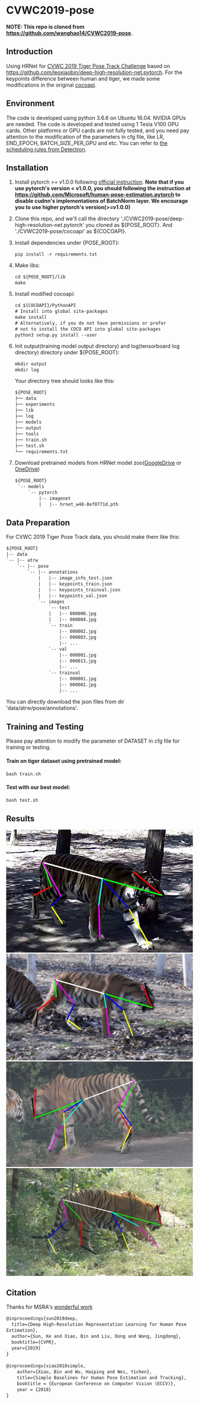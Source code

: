 # CVWC2019-pose

**NOTE: This repo is cloned from https://github.com/wanghao14/CVWC2019-pose.**

## Introduction
Using HRNet for [CVWC 2019 Tiger Pose Track Challenge](https://cvwc2019.github.io/challenge.html) based on https://github.com/leoxiaobin/deep-high-resolution-net.pytorch. For the keypoints difference between human and tiger, we made some modifications in the original [cocoapi](https://github.com/cocodataset/cocoapi).

## Environment
The code is developed using python 3.6.6 on Ubuntu 16.04. NVIDIA GPUs are needed. The code is developed and tested using 1 Tesla V100 GPU cards. Other platforms or GPU cards are not fully tested, and you need pay attention to the modification of the parameters in cfg file, like LR, END_EPOCH, BATCH_SIZE_PER_GPU and etc. You can refer to [the scheduling rules from Detectron](https://github.com/facebookresearch/Detectron/blob/master/configs/getting_started/tutorial_1gpu_e2e_faster_rcnn_R-50-FPN.yaml#L14-L30).

## Installation
1. Install pytorch >= v1.0.0 following [official instruction](https://pytorch.org/).
   **Note that if you use pytorch's version < v1.0.0, you should following the instruction at <https://github.com/Microsoft/human-pose-estimation.pytorch> to disable cudnn's implementations of BatchNorm layer. We encourage you to use higher pytorch's version(>=v1.0.0)**
2. Clone this repo, and we'll call the directory './CVWC2019-pose/deep-high-resolution-net.pytorch' you cloned as ${POSE_ROOT}. And './CVWC2019-pose/cocoapi' as ${COCOAPI}.
3. Install dependencies under {POSE_ROOT}:
   ```
   pip install -r requirements.txt
   ```
4. Make libs:
   ```
   cd ${POSE_ROOT}/lib
   make
   ```
5. Install modified cocoapi:
   ```
   cd ${COCOAPI}/PythonAPI
   # Install into global site-packages
   make install
   # Alternatively, if you do not have permissions or prefer
   # not to install the COCO API into global site-packages
   python3 setup.py install --user
   ```
6. Init output(training model output directory) and log(tensorboard log directory) directory under ${POSE_ROOT}:

   ```
   mkdir output 
   mkdir log
   ```
   
    Your directory tree should looks like this:

   ```
   ${POSE_ROOT}
   ├── data
   ├── experiments
   ├── lib
   ├── log
   ├── models
   ├── output
   ├── tools 
   ├── train.sh
   ├── test.sh
   └── requirements.txt
   ```
   
7. Download pretrained models from HRNet model zoo([GoogleDrive](https://drive.google.com/drive/folders/1hOTihvbyIxsm5ygDpbUuJ7O_tzv4oXjC?usp=sharing) or [OneDrive](https://1drv.ms/f/s!AhIXJn_J-blW231MH2krnmLq5kkQ))
   ```
   ${POSE_ROOT}
    `-- models
        `-- pytorch
            |-- imagenet
            |   |-- hrnet_w48-8ef0771d.pth

   ```
   
## Data Preparation
For CVWC 2019 Tiger Pose Track data, you should make them like this:
```
${POSE_ROOT}
|-- data
`-- |-- atrw
    `-- |-- pose
        `-- |-- annotations
            |   |-- image_info_test.json
            |   |-- keypoints_train.json
            |   |-- keypoints_trainval.json
            |   |-- keypoints_val.json
            `-- images
                `-- test
                |   |-- 000000.jpg
                |   |-- 000004.jpg
                `-- train
                    |-- 000002.jpg
                    |-- 000003.jpg
                    |-- ... 
                `-- val
                    |-- 000001.jpg
                    |-- 000013.jpg
                    |-- ... 
                `-- trainval
                    |-- 000001.jpg
                    |-- 000002.jpg
                    |-- ...
```
You can directly download the json files from dir 'data/atrw/pose/annotations'.

## Training and Testing
Please pay attention to modify the parameter of DATASET in cfg file for training or testing.
#### Train on tiger dataset using pretrained model:

```
bash train.sh
```

#### Test with our best model:

```
bash test.sh
```

## Results
![res1](deep-high-resolution-net.pytorch/figures/000000.jpg)
![res2](deep-high-resolution-net.pytorch/figures/000033.jpg)
![res3](deep-high-resolution-net.pytorch/figures/000028.jpg)
![res4](deep-high-resolution-net.pytorch/figures/000005.jpg)


## Citation
Thanks for MSRA's [wonderful work](https://github.com/leoxiaobin/deep-high-resolution-net.pytorch)

```
@inproceedings{sun2019deep,
  title={Deep High-Resolution Representation Learning for Human Pose Estimation},
  author={Sun, Ke and Xiao, Bin and Liu, Dong and Wang, Jingdong},
  booktitle={CVPR},
  year={2019}
}

@inproceedings{xiao2018simple,
    author={Xiao, Bin and Wu, Haiping and Wei, Yichen},
    title={Simple Baselines for Human Pose Estimation and Tracking},
    booktitle = {European Conference on Computer Vision (ECCV)},
    year = {2018}
}
```
